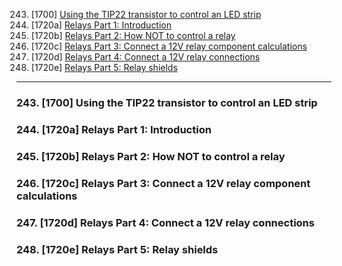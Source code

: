 243. [1700] [Using the TIP22 transistor to control an LED strip](#243)
244. [1720a] [Relays Part 1: Introduction](#244)
245. [1720b] [Relays Part 2: How NOT to control a relay](#245)
246. [1720c] [Relays Part 3: Connect a 12V relay component calculations](#246)
247. [1720d] [Relays Part 4: Connect a 12V relay connections](#247)
248. [1720e] [Relays Part 5: Relay shields](#248)

---

### 243. [1700] Using the TIP22 transistor to control an LED strip<a id="243"></a>

### 244. [1720a] Relays Part 1: Introduction<a id="244"></a>

### 245. [1720b] Relays Part 2: How NOT to control a relay<a id="245"></a>

### 246. [1720c] Relays Part 3: Connect a 12V relay component calculations<a id="246"></a>

### 247. [1720d] Relays Part 4: Connect a 12V relay connections<a id="247"></a>

### 248. [1720e] Relays Part 5: Relay shields<a id="248"></a>
